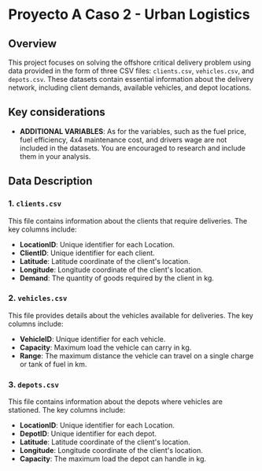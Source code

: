 # Proyecto A Caso 2 - Urban Logistics

## Overview
This project focuses on solving the offshore critical delivery problem using data provided in the form of three CSV files: `clients.csv`, `vehicles.csv`, and `depots.csv`. These datasets contain essential information about the delivery network, including client demands, available vehicles, and depot locations.

## Key considerations
- **ADDITIONAL VARIABLES**: As for the variables, such as the fuel price, fuel efficiency, 4x4 maintenance cost, and drivers wage are not included in the datasets. You are encouraged to research and include them in your analysis.

## Data Description

### 1. `clients.csv`
This file contains information about the clients that require deliveries. The key columns include:
- **LocationID**: Unique identifier for each Location.
- **ClientID**: Unique identifier for each client.
- **Latitude**: Latitude coordinate of the client's location.
- **Longitude**: Longitude coordinate of the client's location.
- **Demand**: The quantity of goods required by the client in kg.

### 2. `vehicles.csv`
This file provides details about the vehicles available for deliveries. The key columns include:
- **VehicleID**: Unique identifier for each vehicle.
- **Capacity**: Maximum load the vehicle can carry in kg.
- **Range**: The maximum distance the vehicle can travel on a single charge or tank of fuel in km.
### 3. `depots.csv`
This file contains information about the depots where vehicles are stationed. The key columns include:
- **LocationID**: Unique identifier for each Location.
- **DepotID**: Unique identifier for each depot.
- **Latitude**: Latitude coordinate of the client's location.
- **Longitude**: Longitude coordinate of the client's location.
- **Capacity**: The maximum load the depot can handle in kg.